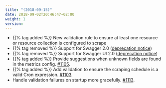 ```yaml
---
title: "(2018-09-15)"
date: 2018-09-02T20:46:47+02:00
weight: 1
version:
---
```


- {{% tag added %}} New validation rule to ensure at least one resource or resource collection is configured to scrape
- {{% tag removed %}} Support for Swagger 2.0 ([deprecation notice](https://changelog.promitor.io/#swagger-2-0))
- {{% tag removed %}} Support for Swagger UI 2.0 ([deprecation notice](https://changelog.promitor.io/#swagger-ui-2-0))
- {{% tag added %}} Provide suggestions when unknown fields are found in the metrics config. [#1105](https://github.com/tomkerkhove/promitor/issues/1105).
- {{% tag added %}} Add validation to ensure the scraping schedule is a valid Cron expression. [#1103](https://github.com/tomkerkhove/promitor/issues/1103).
- Handle validation failures on startup more gracefully. [#1113](https://github.com/tomkerkhove/promitor/issues/1113).
